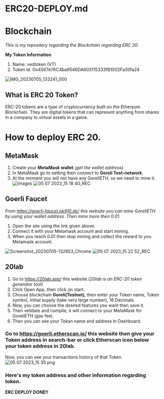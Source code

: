 # ERC20-DEPLOY.md
# Blockchain
*This is my repository regarding the Blockchain regarding ERC 20.*

**My Token Information**
1. Name: vedtoken (VT)
2. Token id: Ox4567e76C4ba9546DA603115333fB1002Fa30fa24

![IMG_20230705_133241_000](https://github.com/Vedkkp/Blockchain/assets/100022997/c2f72c46-4067-4b8e-9efe-782e7ddfaa68)


## What is ERC 20 Token?
ERC-20 tokens are a type of cryptocurrency built on the Ethereum Blockchain. They are digital tokens that can represent anything from shares in a company to virtual assets in a game.


# How to deploy ERC 20.

## MetaMask
1. Create your **MetaMask wallet** *(get the wallet address)*.
2. In MetaMask go to setting then connect to **Goreli Test-network**.
3. At the moment you will not have any GoreliETH, so we need to mine it.
![images](https://github.com/Vedkkp/Blockchain/assets/100022997/ad955f30-15b6-4f83-8a44-bf7b1d571ac9)
![05 07 2023_15 18 40_REC](https://github.com/Vedkkp/Blockchain/assets/100022997/04a58a5b-7456-455f-8866-32926776f33a)

  
## Goerli Faucet  
*From https://goerli-faucet.pk910.de/ this website you can mine GoreliETH by using your wallet address. Then mine more then 0.01.*

1. Open the site using the link given above.
2. Connect it with your Metamask account and start mining.
3. When you reach 0.01 then stop mining and collect the reward to you Metamask account.

![Screenshot_20230705-132853_Chrome](https://github.com/Vedkkp/Blockchain/assets/100022997/1e346e99-5bc9-4662-a2b6-d9efbeb0feca)
![05 07 2023_15 22 52_REC](https://github.com/Vedkkp/Blockchain/assets/100022997/f1e8fb05-fa23-4ef1-b55b-ddd07f1318a3)


## 20lab
1. Go to https://20lab.app/ this website.*(20lab is an ERC-20 token generator tool)*
2. Click Open App, then click on start.
3. Choose blockchain **Goreli(Testnet)**, then enter your Token name, Token symbol, Initial supply (take very large number), 18 Decimals.
4. Now, you can choose the desired features you want then save it.
5. Then velidate and compile, it will connect to your MetaMask for GoreliETH (gas fee).
6. Then you can see your Tokan name and address in Dashboard.

### Go to https://goerli.etherscan.io/ this website then give your Token address in search-bar or click Etherscan icon below your token address in 20lab. 
Now, you can see your transactions history of that Token.
![05 07 2023_15 35 png](https://github.com/Vedkkp/Blockchain/assets/100022997/171a3b78-60c2-48b8-a284-915f2d948cee)


### Here's my token address and other information regarding token.


**ERC DEPLOY DONE!!**
